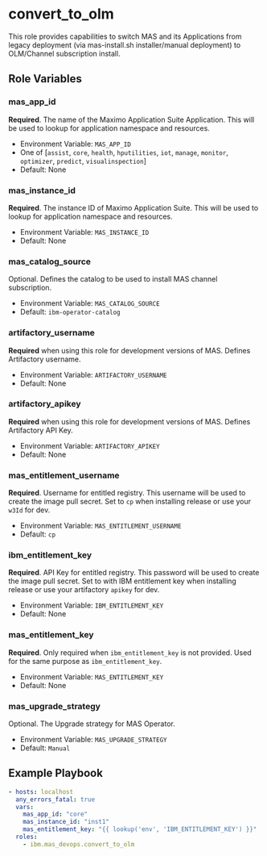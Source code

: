 convert_to_olm
=============
This role provides capabilities to switch MAS and its Applications from legacy deployment (via mas-install.sh installer/manual deployment) to OLM/Channel subscription install.

Role Variables
--------------

### mas_app_id
**Required**. The name of the Maximo Application Suite Application. This will be used to lookup for application namespace and resources.

- Environment Variable: `MAS_APP_ID`
- One of [`assist`, `core`, `health`, `hputilities`, `iot`, `manage`, `monitor`, `optimizer`, `predict`, `visualinspection`]
- Default: None

### mas_instance_id
**Required**. The instance ID of Maximo Application Suite. This will be used to lookup for application namespace and resources.

- Environment Variable: `MAS_INSTANCE_ID`
- Default: None

### mas_catalog_source 
Optional. Defines the catalog to be used to install MAS channel subscription.

- Environment Variable: `MAS_CATALOG_SOURCE`
- Default: `ibm-operator-catalog`

### artifactory_username
**Required** when using this role for development versions of MAS. Defines Artifactory username.

- Environment Variable: `ARTIFACTORY_USERNAME`
- Default: None

### artifactory_apikey
**Required** when using this role for development versions of MAS. Defines Artifactory API Key.

- Environment Variable: `ARTIFACTORY_APIKEY`
- Default: None

### mas_entitlement_username
**Required**. Username for entitled registry. This username will be used to create the image pull secret. Set to `cp` when installing release or use your `w3Id` for dev.

- Environment Variable: `MAS_ENTITLEMENT_USERNAME`
- Default: `cp`

### ibm_entitlement_key
**Required**. API Key for entitled registry. This password will be used to create the image pull secret. Set to with IBM entitlement key when installing release or use your artifactory `apikey` for dev.

- Environment Variable: `IBM_ENTITLEMENT_KEY`
- Default: None

### mas_entitlement_key
**Required**. Only required when `ibm_entitlement_key` is not provided. Used for the same purpose as `ibm_entitlement_key`.

- Environment Variable: `MAS_ENTITLEMENT_KEY`
- Default: None

### mas_upgrade_strategy
Optional. The Upgrade strategy for MAS Operator.

- Environment Variable: `MAS_UPGRADE_STRATEGY`
- Default: `Manual`

Example Playbook
----------------

```yaml
- hosts: localhost
  any_errors_fatal: true
  vars:
    mas_app_id: "core"
    mas_instance_id: "inst1"
    mas_entitlement_key: "{{ lookup('env', 'IBM_ENTITLEMENT_KEY') }}"
  roles:
    - ibm.mas_devops.convert_to_olm
```
